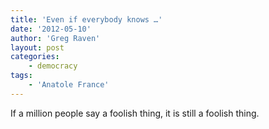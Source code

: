 ```yaml
---
title: 'Even if everybody knows …'
date: '2012-05-10'
author: 'Greg Raven'
layout: post
categories:
    - democracy
tags:
    - 'Anatole France'
---
```


If a million people say a foolish thing, it is still a foolish thing.